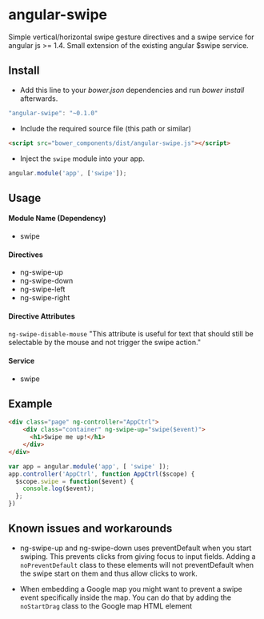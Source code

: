 angular-swipe
=============

Simple vertical/horizontal swipe gesture directives and a swipe service for angular js >= 1.4. Small extension of the existing angular $swipe service.

## Install

+ Add this line to your *bower.json* dependencies and run *bower install* afterwards.

>
``` JavaScript
"angular-swipe": "~0.1.0"
```

+ Include the required source file (this path or similar)

>
``` html
<script src="bower_components/dist/angular-swipe.js"></script>
```

+ Inject the `swipe` module into your app.

>
``` JavaScript
angular.module('app', ['swipe']);
```

## Usage

#### Module Name (Dependency)

* swipe

#### Directives

* ng-swipe-up
* ng-swipe-down
* ng-swipe-left
* ng-swipe-right

#### Directive Attributes

`ng-swipe-disable-mouse` "This attribute is useful for text that should still be selectable by the mouse and not trigger the swipe action."

#### Service

* swipe

## Example

>
```html
<div class="page" ng-controller="AppCtrl">
    <div class="container" ng-swipe-up="swipe($event)">
      <h1>Swipe me up!</h1>
    </div>
</div>
```

>
```JavaScript
var app = angular.module('app', [ 'swipe' ]);
app.controller('AppCtrl', function AppCtrl($scope) {
  $scope.swipe = function($event) {
    console.log($event);
  };
})
```

## Known issues and workarounds

* ng-swipe-up and ng-swipe-down uses preventDefault when you start swiping. This prevents clicks from giving focus to input fields. Adding a `noPreventDefault` class to these elements will not preventDefault when the swipe start on them and thus allow clicks to work.

* When embedding a Google map you might want to prevent a swipe event specifically inside the map. You can do that by adding the `noStartDrag` class to the Google map HTML element